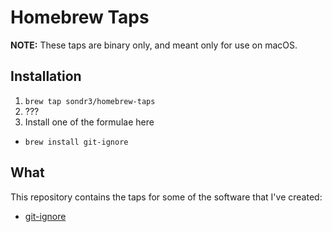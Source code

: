 # Homebrew Taps

**NOTE:** These taps are binary only, and meant only for use on macOS.

## Installation

1. `brew tap sondr3/homebrew-taps`
2. ???
3. Install one of the formulae here
  - `brew install git-ignore`

## What

This repository contains the taps for some of the software that I've created:

- [git-ignore](https://github.com/sondr3/git-ignore)
